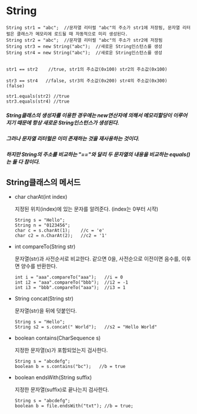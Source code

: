 String
====================

```
String str1 = "abc";  //문자열 리터럴 "abc"의 주소가 str1에 저장됨, 문자열 리터럴은 클래스가 메모리에 로드될 때 자동적으로 미리 생성된다.
String str2 = "abc";  //문자열 리터럴 "abc"의 주소가 str2에 저장됨
String str3 = new String("abc");  //새로운 String인스턴스를 생성
String str4 = new String("abc");  //새로운 String인스턴스를 생성


str1 == str2    //true, str1의 주소값(0x100) str2의 주소값(0x100)

str3 == str4   //false, str3의 주소값(0x200) str4의 주소값(0x300)
(false)

str1.equals(str2) //true
str3.equals(str4) //true
```

##### String클래스의 생성자를 이용한 경우에는 new연산자에 의해서 메모리할당이 이루어지기 때문에 항상 새로운 String인스턴스가 생성된다.
##### 그러나 문자열 리터럴은 이미 존재하는 것을 재사용하는 것이다.
##### 하지만 String의 주소를 비교하는 "=="와 달리 두 문자열의 내용을 비교하는 equals()는 둘 다 참이다.

String클래스의 메서드
--------------------

* char charAt(int index)
  
  지정된 위치(index)에 있는 문자를 알려준다. (index는 0부터 시작)
  ```
  String s = "Hello";
  String n = "0123456";
  char c = s.charAt(1);    //c = 'e'
  char c2 = n.CharAt(2);   //c2 = '1'
  
  ```
  
* int compareTo(String str)

  문자열(str)과 사전순서로 비교한다. 같으면 0을, 사전순으로 이전이면 음수를, 이후면 양수를 반환한다.
    ```
    int i = "aaa".compareTo("aaa");   //i = 0
    int i2 = "aaa".compareTo("bbb");  //i2 = -1
    int i3 = "bbb".compareTo("aaa");  //i3 = 1
    ```
    
* String concat(String str)

  문자열(str)을 뒤에 덧붙인다.
    ```
    String s = "Hello";
    String s2 = s.concat(" World");   //s2 = "Hello World"
    ```
    
* boolean contains(CharSequence s)
  
  지정한 문자열(s)가 포함되었는지 검사한다.
  ```
  String s = "abcdefg";
  boolean b = s.contains("bc");   //b = true
  
* boolean endsWith(String suffix)

  지정한 문자열(suffix)로 끝나는지 검사한다.
  ```
  String s = "abcdefg";
  boolean b = file.endsWith("txt"); //b = true;
  

  
